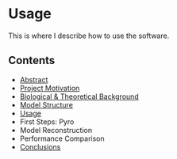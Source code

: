 # Usage

This is where I describe how to use the software.

## Contents

- [Abstract](index.md)
- [Project Motivation](motivation.md)
- [Biological & Theoretical Background](background.md)
- [Model Structure](structure.md)
- [Usage](usage.md)
- First Steps: Pyro
- Model Reconstruction
- Performance Comparison
- [Conclusions](conclusions.md)